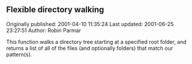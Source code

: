 ## Flexible directory walking

Originally published: 2001-04-10 11:35:24
Last updated: 2001-06-25 23:27:51
Author: Robin Parmar

This function walks a directory tree starting at a specified root folder, and returns a list of all of the files (and optionally folders) that match our pattern(s).